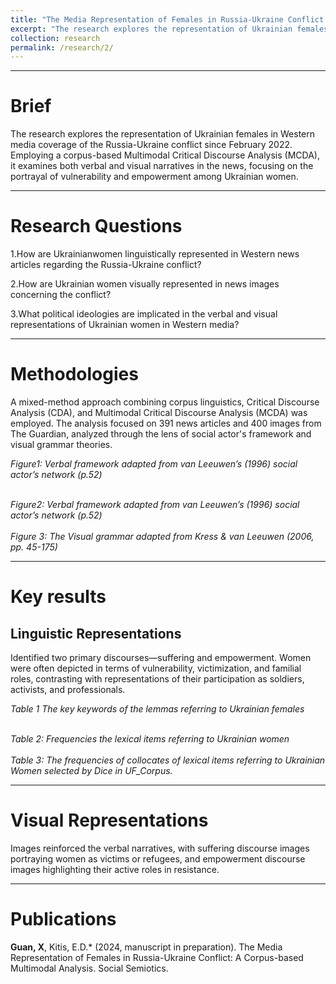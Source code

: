 ```yaml
---
title: "The Media Representation of Females in Russia-Ukraine Conflict: A Corpus-assisted Multimodal"
excerpt: "The research explores the representation of Ukrainian females in Western media coverage of the Russia-Ukraine conflict since February 2022. Employing a corpus-based Multimodal Critical Discourse Analysis (MCDA), it examines both verbal and visual narratives in the news, focusing on the portrayal of vulnerability and empowerment among Ukrainian women."
collection: research
permalink: /research/2/
---
```


***

Brief
======
The research explores the representation of Ukrainian females in Western media coverage of the Russia-Ukraine conflict since February 2022. Employing a corpus-based Multimodal Critical Discourse Analysis (MCDA), it examines both verbal and visual narratives in the news, focusing on the portrayal of vulnerability and empowerment among Ukrainian women.

***

Research Questions
======
1.How are Ukrainianwomen linguistically represented in Western news articles regarding the Russia-Ukraine conflict?

2.How are Ukrainian women visually represented in news images concerning the conflict?

3.What political ideologies are implicated in the verbal and visual representations of Ukrainian women in Western media?

***

Methodologies
======
A mixed-method approach combining corpus linguistics, Critical Discourse Analysis (CDA), and Multimodal Critical Discourse Analysis (MCDA) was employed. The analysis focused on 391 news articles and 400 images from The Guardian, analyzed through the lens of social actor's framework and visual grammar theories.


<i>Figure1: Verbal framework adapted from van Leeuwen’s (1996) social actor’s network (p.52)</i>
<div align="center">
    <img src="{{ post.link }}/images/01-3.jpg" alt="" />
</div>
<br>
<i>Figure2: Verbal framework adapted from van Leeuwen’s (1996) social actor’s network (p.52)</i>
<div align="center">
    <img src="{{ post.link }}/images/01-4.jpg" alt="" />
</div>
<br>
<i>Figure 3: The Visual grammar adapted from Kress & van Leeuwen (2006, pp. 45-175)</i>
<div align="center">
    <img src="{{ post.link }}/images/01-5.jpg" alt="" />
</div>

***

Key results
======

##  Linguistic Representations

Identified two primary discourses—suffering and empowerment. Women were often depicted in terms of vulnerability, victimization, and familial roles, contrasting with representations of their participation as soldiers, activists, and professionals.


<i>Table 1 The key keywords of the lemmas referring to Ukrainian females</i>
<div align="center">
    <img src="{{ post.link }}/images/01-6.jpg" alt="" />
</div>

<br>
<i>Table 2: Frequencies the lexical items referring to Ukrainian women</i>
<div align="center">
    <img src="{{ post.link }}/images/01-7.jpg" alt="" />
</div>

<br>
<i>Table 3: The frequencies of collocates of lexical items referring to Ukrainian Women selected by Dice in UF_Corpus.</i>
<div align="center">
    <img src="{{ post.link }}/images/01-8.jpg" alt="" />
</div>

***

Visual Representations
======

Images reinforced the verbal narratives, with suffering discourse images portraying women as victims or refugees, and empowerment discourse images highlighting their active roles in resistance.

***

Publications
======
**Guan, X**, Kitis, E.D.* (2024, manuscript in preparation). The Media Representation of Females in Russia-Ukraine Conflict: A Corpus-based Multimodal Analysis. Social Semiotics.
